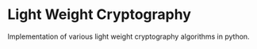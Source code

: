 # Light Weight Cryptography

Implementation of various light weight cryptography algorithms in python.
